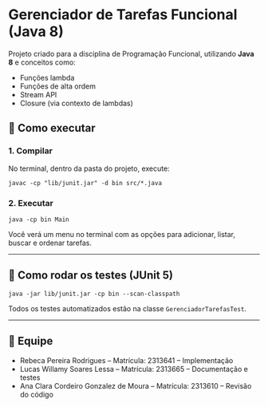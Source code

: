# Gerenciador de Tarefas Funcional (Java 8)

Projeto criado para a disciplina de Programação Funcional, utilizando **Java 8** e conceitos como:
- Funções lambda
- Funções de alta ordem
- Stream API
- Closure (via contexto de lambdas)

## 🚀 Como executar

### 1. Compilar

No terminal, dentro da pasta do projeto, execute:

```
javac -cp "lib/junit.jar" -d bin src/*.java
```

### 2. Executar

```
java -cp bin Main
```

Você verá um menu no terminal com as opções para adicionar, listar, buscar e ordenar tarefas.

---

## 🧪 Como rodar os testes (JUnit 5)

```
java -jar lib/junit.jar -cp bin --scan-classpath
```

Todos os testes automatizados estão na classe `GerenciadorTarefasTest`.

---

## 👥 Equipe

- Rebeca Pereira Rodrigues – Matrícula: 2313641 – Implementação
- Lucas Willamy Soares Lessa – Matrícula: 2313665 – Documentação e testes
- Ana Clara Cordeiro Gonzalez de Moura – Matrícula: 2313610 – Revisão do código
